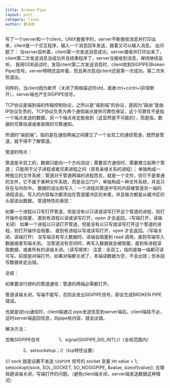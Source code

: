 ```yaml
---
title: Broken Pipe
layout: post
category: linux
author: 夏泽民
---
```

写了一个server和一个client，UNIX套接字的，server不断接收消息并打印出来，client是一个交互程序，输入一个消息回车发送，接着又可以输入消息。
出问题了：
当server监听着，client第一次发送消息成功，server接收并打印出来了。
client第二次发送消息没成功并且结束程序了，server没接收到消息，保持继续监听。
我用GDB调试时，发现client第二次发送消息时，client收到SIGPIPE(Broken Pipe)信号。server明明还监听着，而且再次启动client还是第一次成功，第二次失败退出。

 同样的，当client因为断开（关闭了网络描述符sfd，或者ctrl+c/ctrl+\异常断开），server端也产生SIGPIPE信号。
<!-- more -->
TCP协议是端到端的传输控制协议，之所以是“端到端”的协议，是因为”路由“是由IP协议负责的，TCP协议负责为两个通信端点提供可靠性保证，这个可靠性不是指一个端点发送的数据，另一个端点肯定能收到（这显然是不可能的），而是指，数据的可靠投递或者故障的可靠通知。

所谓的“端到端”，指的是在通信两端之间建立了一个全双工的通信管道，既然是管道，就不得不了解管道。

管道的特点：

管道是半双工的，数据只能向一个方向流动；需要双方通信时，需要建立起两个管道；
只能用于父子进程或者兄弟进程之间（具有亲缘关系的进程）；
单独构成一种独立的文件系统：管道对于管道两端的进程而言，就是一个文件，但它不是普通的文件，它不属于某种文件系统，而是自立门户，单独构成一种文件系统，并且只存在与内存中。
数据的读出和写入：一个进程向管道中写的内容被管道另一端的进程读出。写入的内容每次都添加在管道缓冲区的末尾，并且每次都是从缓冲区的头部读出数据。
管道特性的表现：

如果一个进程以只写打开管道，但是没有以只读或读写打开这个管道的进程，则打开操作会阻塞， 直到有进程以读或读写打开，open 才会返回。（写端打开，读端关闭）
如果一个进程以只读打开管道，但是没有以只写或读写打开这个管道的进程，则打开操作会阻塞， 直到有进程以写或读写打开，open 才会返回。（写端关闭，读端打开）
当写端没有写入数据时，读端会阻塞到 read 调用，直到写端写入数据或者写端关闭。 当管道没有空间时，再写入数据就会被阻塞。直到有进程读取数据，或者所有的读端关闭。（读写顺序）
注意：全双工，指的是每一端都可读可写。前提是对端打开。如果对端都关闭了，本端读数据为空，不会出错；但本段写数据肯定出错。

总结：

如果要进行顺利的管道通信：管道的两端必需都打开。

管道读端关闭，写端不能写，否则会发出SIGPIPE信号，即会生成BROKEN PIPE错误。

也就是说tcp通信时，client端通过 pipe发送信息到server端后，client端挂不必，这时server端返回信息，向pipe些内容，就会出错。

 

解决方法：

忽略SIGPIPE信号
　　　　1、signal(SIGPIPE,SIG_INT);//（全局范围内）

　　　　2、setsocketop；//（tcp特性设置）

/// sock 就是设置不发送 `SIGPIPE` 信号的 socket 变量
int value = 1;
setsockopt(sock, SOL_SOCKET, SO_NOSIGPIPE, &value, sizeof(value));
合理规避读端关闭，写端打开的问题。（避免client端关闭，server端发送数据这种情况）
